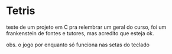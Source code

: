 # Tetris

teste de um projeto em C pra relembrar um geral do curso, foi um frankenstein de fontes e tutores, mas acredito que esteja ok.

obs. o jogo por enquanto só funciona nas setas do teclado 
